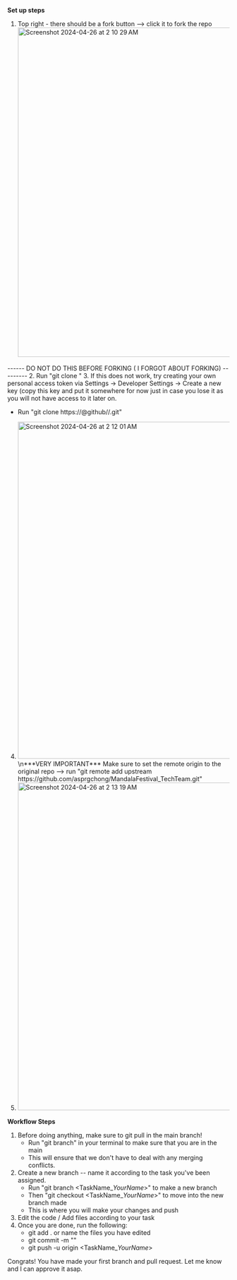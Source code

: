 **Set up steps**
1. Top right - there should be a fork button --> click it to fork the repo
   <img width="747" alt="Screenshot 2024-04-26 at 2 10 29 AM" src="https://github.com/asprgchong/MandalaFestival_TechTeam/assets/136625723/03d0bbe0-e9c8-41b5-aec7-5e12b04c83df">
   
------ DO NOT DO THIS BEFORE FORKING ( I FORGOT ABOUT FORKING) ---------
2. Run "git clone <https or ssh link provided by the FORKED repo>"
3. If this does not work, try creating your own personal access token via Settings -> Developer Settings -> Create a new key (copy this key and put it somewhere for now just in case you lose it as you will not have access to it later on.
   - Run "git clone https://<yourPersonalAccessToken>@github/<yourgithubUserName>/<FORKEDrepo>.git"

4. <img width="764" alt="Screenshot 2024-04-26 at 2 12 01 AM" src="https://github.com/asprgchong/MandalaFestival_TechTeam/assets/136625723/0e4680e4-0ab3-459d-91b8-e48c04b4976f">
      \n***VERY IMPORTANT*** Make sure to set the remote origin to the original repo --> run "git remote add upstream https://github.com/asprgchong/MandalaFestival_TechTeam.git"

5. <img width="743" alt="Screenshot 2024-04-26 at 2 13 19 AM" src="https://github.com/asprgchong/MandalaFestival_TechTeam/assets/136625723/196eb195-d761-4241-a995-0c064fa43e3b">

**Workflow Steps**
1. Before doing anything, make sure to git pull in the main branch!
   - Run "git branch" in your terminal to make sure that you are in the main
   - This will ensure that we don't have to deal with any merging conflicts.
2. Create a new branch -- name it according to the task you've been assigned. 
   - Run "git branch <TaskName_*YourName*>" to make a new branch
   - Then "git checkout <TaskName_*YourName*>" to move into the new branch made
   - This is where you will make your changes and push
3. Edit the code / Add files according to your task
4. Once you are done, run the following:
   - git add . or name the files you have edited
   - git commit -m "<commit message>"
   - git push -u origin <TaskName_*YourName*>

Congrats! You have made your first branch and pull request. Let me know and I can approve it asap.

